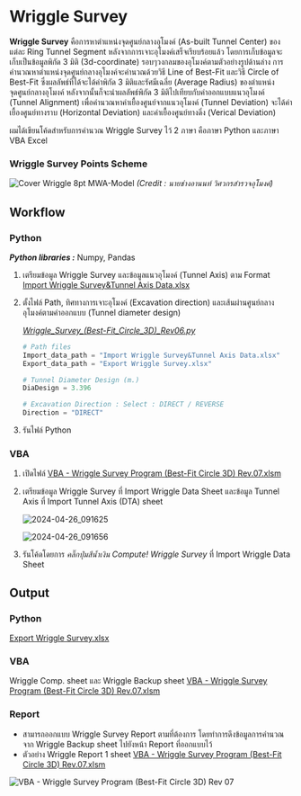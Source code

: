 # Wriggle Survey
**Wriggle Survey** คือการหาตำแหน่งจุดศูนย์กลางอุโมงค์ (As-built Tunnel Center) ของแต่ละ Ring Tunnel Segment หลังจากการเจาะอุโมงค์เสร็จเรียบร้อยแล้ว โดยการเก็บข้อมูลจะเก็บเป็นข้อมูลพิกัด 3 มิติ (3d-coordinate) รอบๆวงกลมของอุโมงค์ตามตัวอย่างรูปด้านล่าง 
การคำนวณหาตำแหน่งจุดศูนย์กลางอุโมงค์จะคำนวณด้วยวิธี Line of Best-Fit และวิธี Circle of Best-Fit ซึ่งผลลัพธ์ที่ได้จะได้ค่าพิกัด 3 มิติและรัศมีเฉลี่ย (Average Radius) ของตำแหน่งจุดศูนย์กลางอุโมงค์ หลังจากนั้นก็จะนำผลลัพธ์พิกัด 3 มิติไปเทียบกับค่าออกแบบแนวอุโมงค์ (Tunnel Alignment) เพื่อคำนวณหาค่าเยื้องศูนย์จากแนวอุโมงค์ (Tunnel Deviation) จะได้ค่าเยื้องศูนย์ทางราบ (Horizontal Deviation) และค่าเยื้องศูนย์ทางดิ่ง (Verical Deviation)

ผมได้เขียนโค้ดสำหรับการคำนวณ Wriggle Survey ไว้ 2 ภาษา คือภาษา Python และภาษา VBA Excel

### Wriggle Survey Points Scheme
![Cover Wriggle 8pt MWA-Model](https://github.com/suben-mk/Wriggle-Survey-for-Metro-Line/assets/89971741/5bbe4814-a8e9-4ab3-9e8f-6aa5bb5ffdd0)
_(Credit : นายช่างอานนท์ วิศวกรสำรวจอุโมงค์)_

## Workflow
### Python
  **_Python libraries :_** Numpy, Pandas
  1. เตรียมข้อมูล Wriggle Survey และข้อมูลแนวอุโมงค์ (Tunnel Axis) ตาม Format [Import Wriggle Survey&Tunnel Axis Data.xlsx](https://github.com/suben-mk/Wriggle-Survey-for-Metro-Line/blob/main/Python/Import%20Wriggle%20Survey%26Tunnel%20Axis%20Data.xlsx)
  2. ตั้งไฟล์ Path, ทิศทางการเจาะอุโมงค์ (Excavation direction) และเส้นผ่านศูนย์กลางอุโมงค์ตามค่าออกแบบ (Tunnel diameter design)
     
     [*Wriggle_Survey_(Best-Fit_Circle_3D)_Rev06.py*](https://github.com/suben-mk/Wriggle-Survey-for-Metro-Line/blob/main/Python/Wriggle_Survey_(Best-Fit_Circle_3D)_Rev06.py)
      ```py
      # Path files
      Import_data_path = "Import Wriggle Survey&Tunnel Axis Data.xlsx"
      Export_data_path = "Export Wriggle Survey.xlsx"

      # Tunnel Diameter Design (m.)
      DiaDesign = 3.396

      # Excavation Direction : Select : DIRECT / REVERSE
      Direction = "DIRECT"
      ```
      
  3. รันไฟล์ Python
### VBA
  1. เปิดไฟล์ [VBA - Wriggle Survey Program (Best-Fit Circle 3D) Rev.07.xlsm](https://github.com/suben-mk/Wriggle-Survey-for-Metro-Line/blob/main/VBA/VBA%20-%20Wriggle%20Survey%20Program%20(Best-Fit%20Circle%203D)%20Rev.07.xlsm)
  2. เตรียมข้อมูล Wriggle Survey ที่ Import Wriggle Data Sheet และข้อมูล Tunnel Axis ที่ Import Tunnel Axis (DTA) sheet
     
     ![2024-04-26_091625](https://github.com/suben-mk/Wriggle-Survey-for-Metro-Line/assets/89971741/9ed4a691-eb48-4b68-b54c-1e34a2da08d7)

     ![2024-04-26_091656](https://github.com/suben-mk/Wriggle-Survey-for-Metro-Line/assets/89971741/5bbdde88-954a-45cc-a8b8-b7a608bafdd0)
     
  3. รันโค้ดโดยการ _คลิ๊กปุ่มสีน้ำเงิน Compute! Wriggle Survey_ ที่ Import Wriggle Data Sheet

## Output
### Python
  [Export Wriggle Survey.xlsx](https://github.com/suben-mk/Wriggle-Survey-for-Metro-Line/blob/main/Python/Export%20Wriggle%20Survey.xlsx)
### VBA
  Wriggle Comp. sheet และ Wriggle Backup sheet [VBA - Wriggle Survey Program (Best-Fit Circle 3D) Rev.07.xlsm](https://github.com/suben-mk/Wriggle-Survey-for-Metro-Line/blob/main/VBA/VBA%20-%20Wriggle%20Survey%20Program%20(Best-Fit%20Circle%203D)%20Rev.07.xlsm)
### Report
  * สามารถออกแบบ Wriggle Survey Report ตามที่ต้องการ โดยทำการดึงข้อมูลการคำนวณจาก Wriggle Backup sheet ไปยังหน้า Report ที่ออกแบบไว้
  * ตัวอย่าง Wriggle Report 1 sheet [VBA - Wriggle Survey Program (Best-Fit Circle 3D) Rev.07.xlsm](https://github.com/suben-mk/Wriggle-Survey-for-Metro-Line/blob/main/VBA/VBA%20-%20Wriggle%20Survey%20Program%20(Best-Fit%20Circle%203D)%20Rev.07.xlsm)

  ![VBA - Wriggle Survey Program (Best-Fit Circle 3D) Rev 07](https://github.com/suben-mk/Wriggle-Survey-for-Tunnel-Project/assets/89971741/ad262c01-e154-4578-91ae-4fc17479c412)

